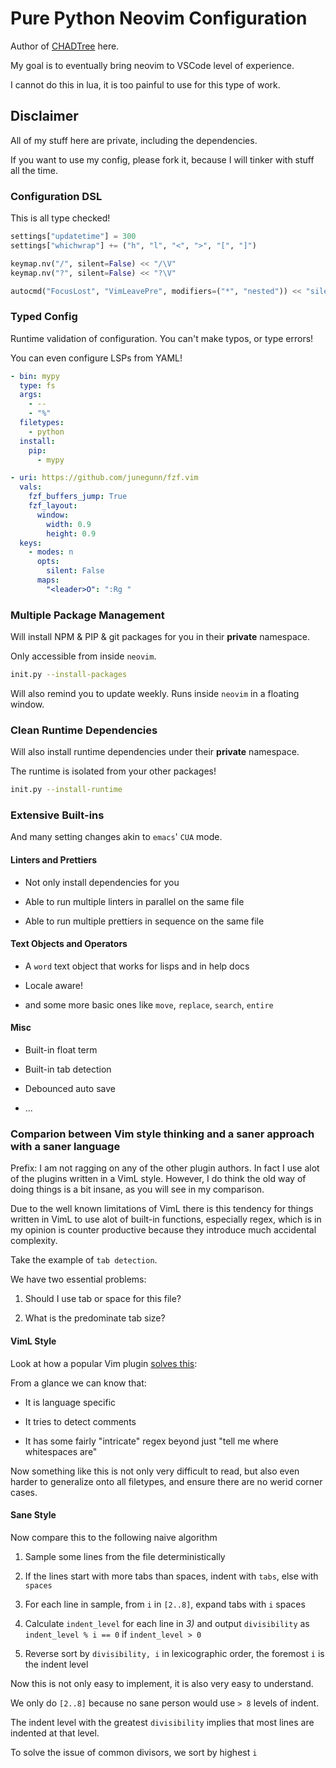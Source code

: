 # Pure Python Neovim Configuration

Author of [CHADTree](https://github.com/ms-jpq/chadtree) here.

My goal is to eventually bring neovim to VSCode level of experience.

I cannot do this in lua, it is too painful to use for this type of work.

## Disclaimer

All of my stuff here are private, including the dependencies.

If you want to use my config, please fork it, because I will tinker with stuff all the time.

### Configuration DSL

This is all type checked!

```python
settings["updatetime"] = 300
settings["whichwrap"] += ("h", "l", "<", ">", "[", "]")

keymap.nv("/", silent=False) << "/\V"
keymap.nv("?", silent=False) << "?\V"

autocmd("FocusLost", "VimLeavePre", modifiers=("*", "nested")) << "silent! wa"
```

### Typed Config

Runtime validation of configuration. You can't make typos, or type errors!

You can even configure LSPs from YAML!

```yaml
- bin: mypy
  type: fs
  args:
    - --
    - "%"
  filetypes:
    - python
  install:
    pip:
      - mypy
```

```yaml
- uri: https://github.com/junegunn/fzf.vim
  vals:
    fzf_buffers_jump: True
    fzf_layout:
      window:
        width: 0.9
        height: 0.9
  keys:
    - modes: n
      opts:
        silent: False
      maps:
        "<leader>O": ":Rg "
```

### Multiple Package Management

Will install NPM & PIP & git packages for you in their **private** namespace.

Only accessible from inside `neovim`.

```sh
init.py --install-packages
```

Will also remind you to update weekly. Runs inside `neovim` in a floating window.

### Clean Runtime Dependencies

Will also install runtime dependencies under their **private** namespace.

The runtime is isolated from your other packages!

```sh
init.py --install-runtime
```

### Extensive Built-ins

And many setting changes akin to `emacs`' `CUA` mode.

#### Linters and Prettiers

- Not only install dependencies for you

- Able to run multiple linters in parallel on the same file

- Able to run multiple prettiers in sequence on the same file

#### Text Objects and Operators

- A `word` text object that works for lisps and in help docs

- Locale aware!

- and some more basic ones like `move`, `replace`, `search`, `entire`

#### Misc

- Built-in float term

- Built-in tab detection

- Debounced auto save

- ...

### Comparion between Vim style thinking and a saner approach with a saner language

Prefix: I am not ragging on any of the other plugin authors. In fact I use alot of the plugins written in a VimL style. However, I do think the old way of doing things is a bit insane, as you will see in my comparison.

Due to the well known limitations of VimL there is this tendency for things written in VimL to use alot of built-in functions, especially regex, which is in my opinion is counter productive because they introduce much accidental complexity.

Take the example of `tab detection`.

We have two essential problems:

1. Should I use tab or space for this file?

2. What is the predominate tab size?

#### VimL Style

Look at how a popular Vim plugin [solves this](https://github.com/tpope/vim-sleuth/blob/master/plugin/sleuth.vim):

From a glance we can know that:

- It is language specific

- It tries to detect comments

- It has some fairly "intricate" regex beyond just "tell me where whitespaces are"

Now something like this is not only very difficult to read, but also even harder to generalize onto all filetypes, and ensure there are no werid corner cases.

#### Sane Style

Now compare this to the following naive algorithm

1. Sample some lines from the file deterministically

2. If the lines start with more tabs than spaces, indent with `tabs`, else with `spaces`

3. For each line in sample, from `i` in `[2..8]`, expand tabs with `i` spaces

4. Calculate `indent_level` for each line in *3)* and output `divisibility` as `indent_level % i == 0` if `indent_level > 0`

5. Reverse sort by `divisibility, i` in lexicographic order, the foremost `i` is the indent level

Now this is not only easy to implement, it is also very easy to understand.

We only do `[2..8]` because no sane person would use `> 8` levels of indent.

The indent level with the greatest `divisibility` implies that most lines are indented at that level.

To solve the issue of common divisors, we sort by highest `i`
